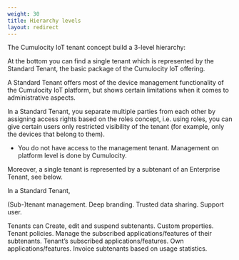 ```yaml
---
weight: 30
title: Hierarchy levels
layout: redirect
---
```


The Cumulocity IoT tenant concept build a 3-level hierarchy:

At the bottom you can find a single tenant which is represented by the Standard Tenant, the basic package of the Cumulocity IoT offering. 

A Standard Tenant offers most of the device management functionality of the Cumulocity IoT platform, but shows certain limitations when it comes to administrative aspects. 

In a Standard Tenant, you separate multiple parties from each other by assigning access rights based on the roles concept, i.e. using roles, you can give certain users only restricted visibility of the tenant (for example, only the devices that belong to them). 


* You do not have access to the management tenant. Management on platform level is done by Cumulocity.


Moreover, a single tenant is represented by a subtenant of an Enterprise Tenant, see below.

In a Standard Tenant, 



(Sub-)tenant management.
Deep branding.
Trusted data sharing.
Support user.


Tenants can 
Create, edit and suspend subtenants.
Custom properties.
Tenant policies.
Manage the subscribed applications/features of their subtenants.
Tenant’s subscribed applications/features.
Own applications/features.
Invoice subtenants based on usage statistics.



